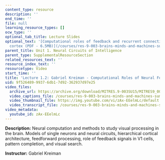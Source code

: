 ```yaml
---
content_type: resource
description: ''
end_time: ''
file: null
learning_resource_types: []
ocw_type: ''
optional_tab_title: Lecture Slides
optional_text: '[Computational roles of feedback and recurrent connections in visual
  cortex (PDF - 6.5MB)](/courses/res-9-003-brains-minds-and-machines-summer-course-summer-2015/resources/mitres_9_003sum15_lec1-2)'
parent_title: Unit 1. Neural Circuits of Intelligence
parent_type: SupplementalResourceSection
related_resources_text: ''
resource_index_text: ''
resourcetype: Video
start_time: ''
title: 'Lecture 1.2: Gabriel Kreiman - Computational Roles of Neural Feedback'
uid: 9f526489-9937-6db1-7d92-362937d97e25
video_files:
  archive_url: https://archive.org/download/MITRES.9-003SU15/MITRES9_003SU15_Lecture_1-2_300k.mp4
  video_captions_file: /courses/res-9-003-brains-minds-and-machines-summer-course-summer-2015/422650421305554a9058042aceb0d04b_zAx-EEelmLc.vtt
  video_thumbnail_file: https://img.youtube.com/vi/zAx-EEelmLc/default.jpg
  video_transcript_file: /courses/res-9-003-brains-minds-and-machines-summer-course-summer-2015/f236005c5f7b9e44ffe2234fb29fbefa_zAx-EEelmLc.pdf
video_metadata:
  youtube_id: zAx-EEelmLc
---
```


**Description:** Neural computation and methods to study visual processing in the brain. Models of single neurons and neural circuits, hierarchical cortical architecture, feedforward processing, role of feedback signals in V1 cells, pattern completion, and visual search.

**Instructor:** Gabriel Kreiman



